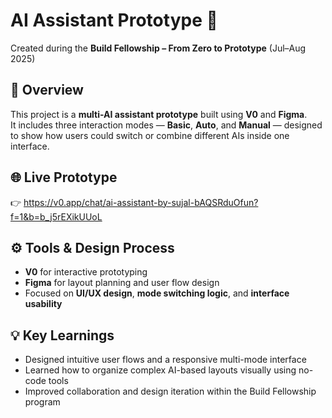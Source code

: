 # AI Assistant Prototype 🤖  
Created during the **Build Fellowship – From Zero to Prototype** (Jul–Aug 2025)

## 🧩 Overview  
This project is a **multi-AI assistant prototype** built using **V0** and **Figma**.  
It includes three interaction modes — **Basic**, **Auto**, and **Manual** — designed to show how users could switch or combine different AIs inside one interface.

## 🌐 Live Prototype  
👉 https://v0.app/chat/ai-assistant-by-sujal-bAQSRduOfun?f=1&b=b_j5rEXikUUoL

## ⚙️ Tools & Design Process  
- **V0** for interactive prototyping  
- **Figma** for layout planning and user flow design  
- Focused on **UI/UX design**, **mode switching logic**, and **interface usability**

## 💡 Key Learnings  
- Designed intuitive user flows and a responsive multi-mode interface  
- Learned how to organize complex AI-based layouts visually using no-code tools  
- Improved collaboration and design iteration within the Build Fellowship program
